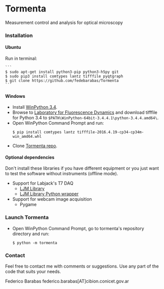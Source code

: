 # Tormenta
Measurement control and analysis for optical microscopy

### Installation

#### Ubuntu
Run in terminal:

    ```
    $ sudo apt-get install python3-pip python3-h5py git
    $ sudo pip3 install comtypes lantz tifffile pyqtgraph
    $ git clone https://github.com/fedebarabas/Tormenta
    ```

#### Windows
- Install [WinPython 3.4](https://sourceforge.net/projects/winpython/files/).
- Browse to [Laboratory for Fluorescence Dynamics](http://www.lfd.uci.edu/~gohlke/pythonlibs/) and download tifffile for Python 3.4 to `$PATH\WinPython-64bit-3.4.4.1\python-3.4.4.amd64\`.
- Open WinPython Command Prompt and run:
    ```
    $ pip install comtypes lantz tifffile-2016.4.19-cp34-cp34m-win_amd64.whl
    ```
- Clone [Tormenta repo](https://github.com/fedebarabas/tormenta).

#### Optional dependencies
Don't install these libraries if you have different equipment or you just want to test the software without instruments (offline mode).
 - Support for Labjack's T7 DAQ
     - [LJM Library](https://labjack.com/support/software/installers/ljm)
     - [LJM Library Python wrapper](https://labjack.com/support/software/examples/ljm/python)
 - Support for webcam image acquisition
     - Pygame

### Launch Tormenta
 - Open WinPython Command Prompt, go to tormenta's repository directory and run:

    ```
    $ python -m tormenta
    ```

### Contact
Feel free to contact me with comments or suggestions. Use any part of the code that suits your needs.

Federico Barabas federico.barabas[AT]cibion.conicet.gov.ar